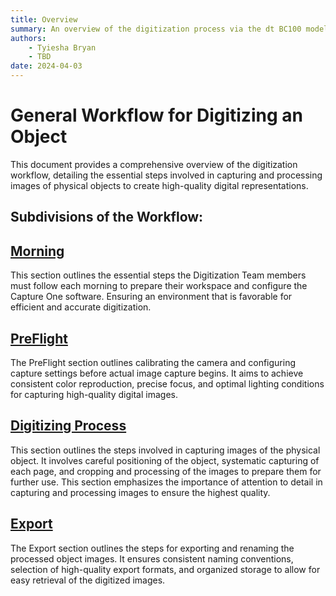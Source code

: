```yaml
---
title: Overview
summary: An overview of the digitization process via the dt BC100 model.
authors:
    - Tyiesha Bryan
    - TBD
date: 2024-04-03
---
```


# General Workflow for Digitizing an Object

This document provides a comprehensive overview of the digitization workflow, detailing the essential steps involved in capturing and processing images of physical objects to create high-quality digital representations.

## Subdivisions of the Workflow:

## [Morning](Morning.md)
This section outlines the essential steps the Digitization Team members must follow each morning to prepare their workspace and configure the Capture One software. Ensuring an environment that is favorable for efficient and accurate digitization. 

## [PreFlight](preFlight.md)
The PreFlight section outlines calibrating the camera and configuring capture settings before actual image capture begins. It aims to achieve consistent color reproduction, precise focus, and optimal lighting conditions for capturing high-quality digital images.

## [Digitizing Process](digitizingProcess.md)
This section outlines the steps involved in capturing images of the physical object. It involves careful positioning of the object, systematic capturing of each page, and cropping and processing of the images to prepare them for further use. This section emphasizes the importance of attention to detail in capturing and processing images to ensure the highest quality.

## [Export](Export.md)
The Export section outlines the steps for exporting and renaming the processed object images. It ensures consistent naming conventions, selection of high-quality export formats, and organized storage to allow for easy retrieval of the digitized images.

